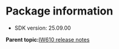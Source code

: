# Package information

-   SDK version: 25.09.00

**Parent topic:**[IW610 release notes](../topics/iw610-release-notes.md)

